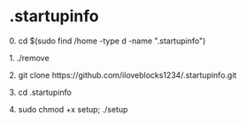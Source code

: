 # .startupinfo

<p>0. cd $(sudo find /home -type d -name ".startupinfo")
<p>1. ./remove</p>
<p>2. git clone https://github.com/iloveblocks1234/.startupinfo.git</p>
<p>3. cd .startupinfo</p>
<p>4. sudo chmod +x setup; ./setup</p>

